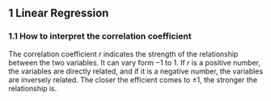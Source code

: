 ## 1 Linear Regression
### 1.1 How to interpret the correlation coefficient
The correlation coefficient $r$ indicates the strength of the relationship between the two variables. 
It can vary form $-1$ to $1$. If $r$ is a positive number, the variables are directly related, and if it is a negative number, the variables are inversely related. The closer the efficient comes to $\pm 1$, the stronger the relationship is. 
